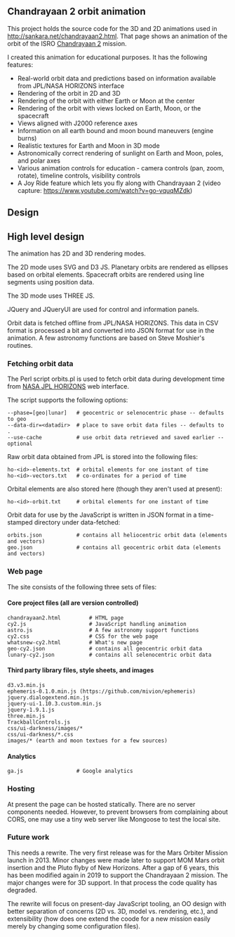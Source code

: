 
## Chandrayaan 2 orbit animation

This project holds the source code for the 3D and 2D animations used
in http://sankara.net/chandrayaan2.html. That page shows an animation
of the orbit of the ISRO <a href="http://www.isro.org/mars/home.aspx">
Chandrayaan 2</a> mission.

I created this animation for educational purposes. It has the following features:

* Real-world orbit data and predictions based on information available from JPL/NASA HORIZONS interface
* Rendering of the orbit in 2D and 3D
* Rendering of the orbit with either Earth or Moon at the center
* Rendering of the orbit with views locked on Earth, Moon, or the spacecraft
* Views aligned with J2000 reference axes
* Information on all earth bound and moon bound maneuvers (engine burns)
* Realistic textures for Earth and Moon in 3D mode
* Astronomically correct rendering of sunlight on Earth and Moon, poles, and polar axes
* Various animation controls for education - camera controls (pan, zoom, rotate), timeline controls, visibility controls
* A Joy Ride feature which lets you fly along with Chandrayaan 2 (video capture: https://www.youtube.com/watch?v=go-vquqMZdk)
    
## Design

## High level design

The animation has 2D and 3D rendering modes. 

The 2D mode uses SVG and D3 JS. Planetary orbits are rendered as ellipses
based on orbital elements. Spacecraft orbits are rendered using line segments
using position data.

The 3D mode uses THREE JS.

JQuery and JQueryUI are used for control and information panels.

Orbit data is fetched offline from JPL/NASA HORIZONS.
This data in CSV format is processed a bit and converted into JSON format 
for use in the animation. A few astronomy functions are based on Steve Moshier's routines.

### Fetching orbit data

The Perl script orbits.pl is used to fetch orbit data during development time from
<a href="http://ssd.jpl.nasa.gov/?horizons">NASA JPL HORIZONS</a> web interface.

The script supports the following options:

    --phase=[geo|lunar]   # geocentric or selenocentric phase -- defaults to geo
    --data-dir=<datadir>  # place to save orbit data files -- defaults to .
    --use-cache           # use orbit data retrieved and saved earlier -- optional

Raw orbit data obtained from JPL is stored into the following files:

    ho-<id>-elements.txt  # orbital elements for one instant of time
    ho-<id>-vectors.txt   # co-ordinates for a period of time

Orbital elements are also stored here (though they aren't used at present):

    ho-<id>-orbit.txt     # orbital elements for one instant of time

Orbit data for use by the JavaScript is written in JSON format in a time-stamped directory under data-fetched:

    orbits.json           # contains all heliocentric orbit data (elements and vectors)
    geo.json              # contains all geocentric orbit data (elements and vectors)

### Web page

The site consists of the following three sets of files:

#### Core project files (all are version controlled)

    chandrayaan2.html         # HTML page
    cy2.js                    # JavaScript handling animation
    astro.js                  # A few astronomy support functions
    cy2.css                   # CSS for the web page
    whatsnew-cy2.html         # What's new page
    geo-cy2.json              # contains all geocentric orbit data
    lunary-cy2.json           # contains all selenocentric orbit data

#### Third party library files, style sheets, and images

    d3.v3.min.js
    ephemeris-0.1.0.min.js (https://github.com/mivion/ephemeris)
    jquery.dialogextend.min.js
    jquery-ui-1.10.3.custom.min.js
    jquery-1.9.1.js
    three.min.js
    TrackballControls.js
    css/ui-darkness/images/*
    css/ui-darkness/*.css
    images/* (earth and moon textues for a few sources)

#### Analytics

    ga.js                 # Google analytics

### Hosting

At present the page can be hosted statically. There are no server components needed.
However, to prevent browsers from complaining about CORS, one may use a tiny web server
like Mongoose to test the local site. 

### Future work

This needs a rewrite. The very first release was for the Mars Orbiter Mission launch in 2013. 
Minor changes were made later to support MOM Mars orbit insertion and the Pluto flyby of New Horizons.
After a gap of 6 years, this has been modified again in 2019 to support the Chandrayaan 2 mission. 
The major changes were for 3D support. In that process the code quality has degraded.

The rewrite will focus on present-day JavaScript tooling, an OO design with
better separation of concerns (2D vs. 3D, model vs. rendering, etc.), and extensibility
(how does one extend the coode for a new mission easily merely by changing some configuration files). 



